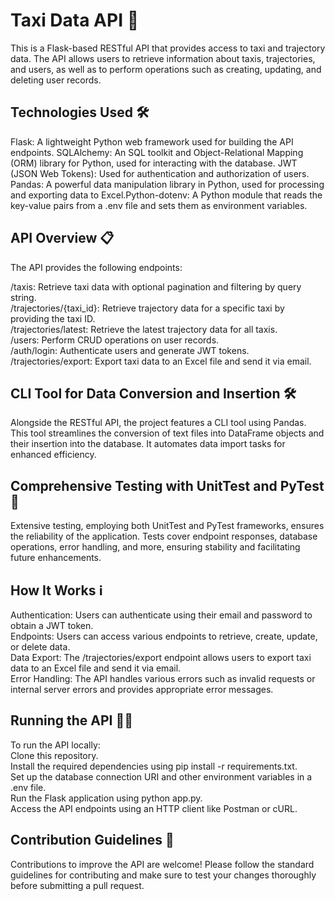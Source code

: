 # Taxi Data API 🚖

This is a Flask-based RESTful API that provides access to taxi and trajectory data. The API allows users to retrieve information about taxis, trajectories, and users, as well as to perform operations such as creating, updating, and deleting user records. 
  
## Technologies Used 🛠️

Flask: A lightweight Python web framework used for building the API endpoints. SQLAlchemy: An SQL toolkit and Object-Relational Mapping (ORM) library for Python, used for interacting with the database. JWT (JSON Web Tokens): Used for authentication and authorization of users. Pandas: A powerful data manipulation library in Python, used for processing and exporting data to Excel.Python-dotenv: A Python module that reads the key-value pairs from a .env file and sets them as environment variables.
  
## API Overview 📋

The API provides the following endpoints:

/taxis: Retrieve taxi data with optional pagination and filtering by query string.  
/trajectories/{taxi_id}: Retrieve trajectory data for a specific taxi by providing the taxi ID.  
/trajectories/latest: Retrieve the latest trajectory data for all taxis.  
/users: Perform CRUD operations on user records.  
/auth/login: Authenticate users and generate JWT tokens.  
/trajectories/export: Export taxi data to an Excel file and send it via email.
  
## CLI Tool for Data Conversion and Insertion 🛠️  
  
Alongside the RESTful API, the project features a CLI tool using Pandas. This tool streamlines the conversion of text files into DataFrame objects and their insertion into the database. It automates data import tasks for enhanced efficiency.

## Comprehensive Testing with UnitTest and PyTest 🧪  

Extensive testing, employing both UnitTest and PyTest frameworks, ensures the reliability of the application. Tests cover endpoint responses, database operations, error handling, and more, ensuring stability and facilitating future enhancements.

## How It Works ℹ️  

Authentication: Users can authenticate using their email and password to obtain a JWT token.  
Endpoints: Users can access various endpoints to retrieve, create, update, or delete data.  
Data Export: The /trajectories/export endpoint allows users to export taxi data to an Excel file and send it via email.  
Error Handling: The API handles various errors such as invalid requests or internal server errors and provides appropriate error messages.

## Running the API 🏃‍♂️

To run the API locally:  
Clone this repository.  
Install the required dependencies using pip install -r requirements.txt.  
Set up the database connection URI and other environment variables in a .env file.  
Run the Flask application using python app.py.  
Access the API endpoints using an HTTP client like Postman or cURL.

## Contribution Guidelines 🤝  
Contributions to improve the API are welcome! Please follow the standard guidelines for contributing and make sure to test your changes thoroughly before submitting a pull request.
